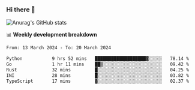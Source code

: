 ### Hi there 👋
![Anurag's GitHub stats](https://github-readme-stats.vercel.app/api?username=jami1024&show_icons=true&theme=radical)

📊 **Weekly development breakdown**
<!--START_SECTION:waka-->

```txt
From: 13 March 2024 - To: 20 March 2024

Python           9 hrs 52 mins   ███████████████████▓░░░░░   78.14 %
Go               1 hr 11 mins    ██▒░░░░░░░░░░░░░░░░░░░░░░   09.42 %
Rust             32 mins         █░░░░░░░░░░░░░░░░░░░░░░░░   04.25 %
INI              28 mins         █░░░░░░░░░░░░░░░░░░░░░░░░   03.82 %
TypeScript       17 mins         ▓░░░░░░░░░░░░░░░░░░░░░░░░   02.37 %
```

<!--END_SECTION:waka-->
<!--
**jami1024/jami1024** is a ✨ _special_ ✨ repository because its `README.md` (this file) appears on your GitHub profile.

Here are some ideas to get you started:

- 🔭 I’m currently working on ...
- 🌱 I’m currently learning ...
- 👯 I’m looking to collaborate on ...
- 🤔 I’m looking for help with ...
- 💬 Ask me about ...
- 📫 How to reach me: ...
- 😄 Pronouns: ...
- ⚡ Fun fact: ...
-->
